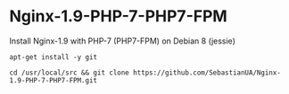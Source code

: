 # Nginx-1.9-PHP-7-PHP7-FPM
Install Nginx-1.9 with PHP-7 (PHP7-FPM) on Debian 8 (jessie) 

`apt-get install -y git `

`cd /usr/local/src && git clone https://github.com/SebastianUA/Nginx-1.9-PHP-7-PHP7-FPM.git`
